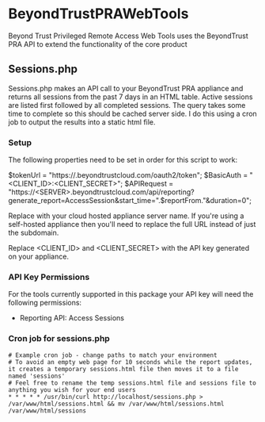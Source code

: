 # BeyondTrustPRAWebTools
Beyond Trust Privileged Remote Access Web Tools uses the BeyondTrust PRA API to extend the functionality of the core product

## Sessions.php

Sessions.php makes an API call to your BeyondTrust PRA appliance and returns all sessions from the past 7 days in an HTML table. Active sessions are listed first followed by all completed sessions. The query takes some time to complete so this should be cached server side. I do this using a cron job to output the results into a static html file.

### Setup

The following properties need to be set in order for this script to work:

$tokenUrl = "https://<SERVER>.beyondtrustcloud.com/oauth2/token";
$BasicAuth = "<CLIENT_ID>:<CLIENT_SECRET>";
$APIRequest = "https://<SERVER>.beyondtrustcloud.com/api/reporting?generate_report=AccessSession&start_time=".$reportFrom."&duration=0";

Replace <SERVER> with your cloud hosted appliance server name. If you're using a self-hosted appliance then you'll need to replace the full URL instead of just the subdomain.

Replace <CLIENT_ID> and <CLIENT_SECRET> with the API key generated on your appliance.

### API Key Permissions

For the tools currently supported in this package your API key will need the following permissions:
  * Reporting API: Access Sessions

 ### Cron job for sessions.php
 
 ```
 # Example cron job - change paths to match your environment
 # To avoid an empty web page for 10 seconds while the report updates, it creates a temporary sessions.html file then moves it to a file named 'sessions'
 # Feel free to rename the temp sessions.html file and sessions file to anything you wish for your end users
 * * * * * /usr/bin/curl http://localhost/sessions.php > /var/www/html/sessions.html && mv /var/www/html/sessions.html  /var/www/html/sessions
 ```
